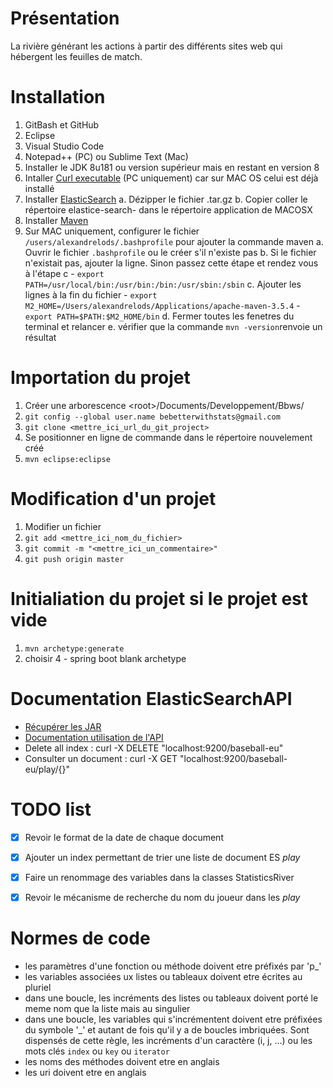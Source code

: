 
# Présentation

La rivière générant les actions à partir des différents sites web qui hébergent les feuilles de match.



# Installation
1. GitBash et GitHub
2. Eclipse
3. Visual Studio Code
4. Notepad++ (PC) ou Sublime Text (Mac)
5. Installer le JDK 8u181 ou version supérieur mais en restant en version 8
6. Intaller [Curl executable]( https://develop.zendesk.com/hc/en-us/articles/360001068567-Installing-and-using-cURL#install) (PC uniquement) car sur MAC OS celui est déjà installé
7. Installer [ElasticSearch](https://www.elastic.co/downloads/elasticsearch)
    a. Dézipper le fichier .tar.gz
    b. Copier coller le répertoire elastice-search-<version> dans le répertoire application de MACOSX
8. Installer [Maven](https://maven.apache.org/download.cgi)
9. Sur MAC uniquement, configurer le fichier `/users/alexandrelods/.bashprofile` pour ajouter la commande maven
    a. Ouvrir le fichier `.bashprofile` ou le créer s'il n'existe pas
    b. Si le fichier n'existait pas, ajouter la ligne. Sinon passez cette étape et rendez vous à l'étape c
        - `export PATH=/usr/local/bin:/usr/bin:/bin:/usr/sbin:/sbin`
    c. Ajouter les lignes à la fin du fichier
        - `export M2_HOME=/Users/alexandrelods/Applications/apache-maven-3.5.4`
        - `export PATH=$PATH:$M2_HOME/bin`
    d. Fermer toutes les fenetres du terminal et relancer
    e. vérifier que la commande `mvn -version`renvoie un résultat



# Importation du projet
1. Créer une arborescence \<root\>/Documents/Developpement/Bbws/
2. `git config --global user.name bebetterwithstats@gmail.com`
3. `git clone <mettre_ici_url_du_git_project>`
4. Se positionner en ligne de commande dans le répertoire nouvelement créé
5. `mvn eclipse:eclipse`

# Modification d'un projet
1. Modifier un fichier
2. `git add <mettre_ici_nom_du_fichier>`
3. `git commit -m "<mettre_ici_un_commentaire>"`
4. `git push origin master`


# Initialiation du projet si le projet est vide
1. `mvn archetype:generate`
2. choisir 4 - spring boot blank archetype




# Documentation ElasticSearchAPI
- [Récupérer les JAR](https://www.elastic.co/guide/en/elasticsearch/client/java-api/current/_maven_repository.html)
- [Documentation utilisation de l'API](https://www.elastic.co/guide/en/elasticsearch/client/java-api/current/index.html)
- Delete all index : curl -X DELETE "localhost:9200/baseball-eu"
- Consulter un document : curl -X GET "localhost:9200/baseball-eu/play/{}"


# TODO list
- [x] Revoir le format de la date de chaque document
- [x] Ajouter un index permettant de trier une liste de document ES _play_ 
- [x] Faire un renommage des variables dans la classes StatisticsRiver
- [x] Revoir le mécanisme de recherche du nom du joueur dans les _play_


# Normes de code
- les paramètres d'une fonction ou méthode doivent etre préfixés par 'p_'
- les variables associées ux listes ou tableaux doivent etre écrites au pluriel
- dans une boucle, les incréments des listes ou tableaux doivent porté le meme nom que la liste mais au singulier
- dans une boucle, les variables qui s'incrémentent doivent etre préfixées du symbole '_' et autant de fois qu'il y a de boucles imbriquées. Sont dispensés de cette règle, les incréments d'un caractère (i, j, ...) ou les mots clés `index` ou `key` ou `iterator`
- les noms des méthodes doivent etre en anglais
- les uri doivent etre en anglais
